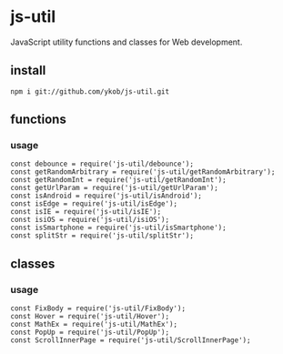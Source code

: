 # js-util

JavaScript utility functions and classes for Web development.

## install

```
npm i git://github.com/ykob/js-util.git
```

## functions

### usage

```
const debounce = require('js-util/debounce');
const getRandomArbitrary = require('js-util/getRandomArbitrary');
const getRandomInt = require('js-util/getRandomInt');
const getUrlParam = require('js-util/getUrlParam');
const isAndroid = require('js-util/isAndroid');
const isEdge = require('js-util/isEdge');
const isIE = require('js-util/isIE');
const isiOS = require('js-util/isiOS');
const isSmartphone = require('js-util/isSmartphone');
const splitStr = require('js-util/splitStr');
```

## classes

### usage

```
const FixBody = require('js-util/FixBody');
const Hover = require('js-util/Hover');
const MathEx = require('js-util/MathEx');
const PopUp = require('js-util/PopUp');
const ScrollInnerPage = require('js-util/ScrollInnerPage');
```
